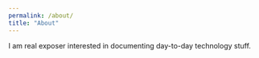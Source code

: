 ```yaml
---
permalink: /about/
title: "About"
---
```


I am real exposer interested in documenting day-to-day technology stuff.